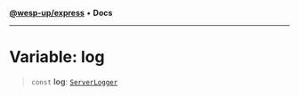 [**@wesp-up/express**](../README.md) • **Docs**

***

# Variable: log

> `const` **log**: [`ServerLogger`](../classes/ServerLogger.md)
